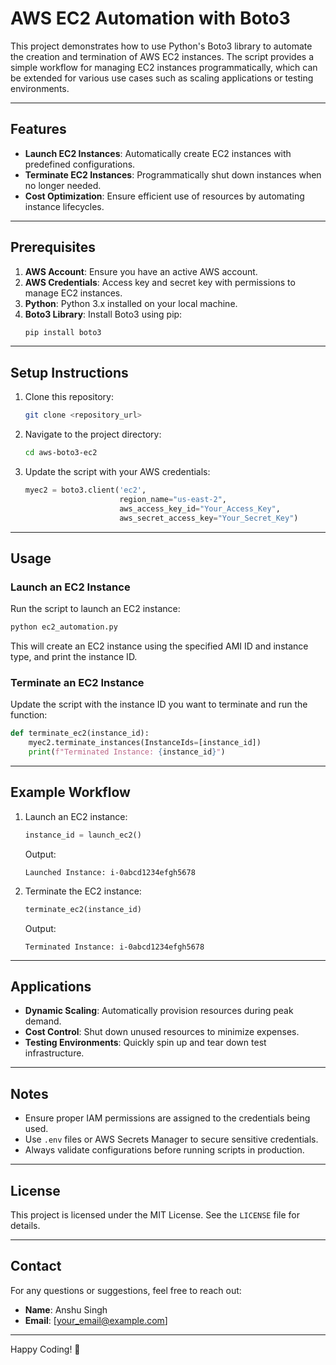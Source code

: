 # AWS EC2 Automation with Boto3

This project demonstrates how to use Python's Boto3 library to automate the creation and termination of AWS EC2 instances. The script provides a simple workflow for managing EC2 instances programmatically, which can be extended for various use cases such as scaling applications or testing environments.

---

## Features

- **Launch EC2 Instances**: Automatically create EC2 instances with predefined configurations.
- **Terminate EC2 Instances**: Programmatically shut down instances when no longer needed.
- **Cost Optimization**: Ensure efficient use of resources by automating instance lifecycles.

---

## Prerequisites

1. **AWS Account**: Ensure you have an active AWS account.
2. **AWS Credentials**: Access key and secret key with permissions to manage EC2 instances.
3. **Python**: Python 3.x installed on your local machine.
4. **Boto3 Library**: Install Boto3 using pip:
   ```bash
   pip install boto3
   ```

---

## Setup Instructions

1. Clone this repository:
   ```bash
   git clone <repository_url>
   ```
2. Navigate to the project directory:
   ```bash
   cd aws-boto3-ec2
   ```
3. Update the script with your AWS credentials:
   ```python
   myec2 = boto3.client('ec2',
                        region_name="us-east-2",
                        aws_access_key_id="Your_Access_Key",
                        aws_secret_access_key="Your_Secret_Key")
   ```

---

## Usage

### Launch an EC2 Instance
Run the script to launch an EC2 instance:
```bash
python ec2_automation.py
```
This will create an EC2 instance using the specified AMI ID and instance type, and print the instance ID.

### Terminate an EC2 Instance
Update the script with the instance ID you want to terminate and run the function:
```python
def terminate_ec2(instance_id):
    myec2.terminate_instances(InstanceIds=[instance_id])
    print(f"Terminated Instance: {instance_id}")
```

---

## Example Workflow

1. Launch an EC2 instance:
   ```python
   instance_id = launch_ec2()
   ```
   Output:
   ```
   Launched Instance: i-0abcd1234efgh5678
   ```

2. Terminate the EC2 instance:
   ```python
   terminate_ec2(instance_id)
   ```
   Output:
   ```
   Terminated Instance: i-0abcd1234efgh5678
   ```

---

## Applications

- **Dynamic Scaling**: Automatically provision resources during peak demand.
- **Cost Control**: Shut down unused resources to minimize expenses.
- **Testing Environments**: Quickly spin up and tear down test infrastructure.

---

## Notes

- Ensure proper IAM permissions are assigned to the credentials being used.
- Use `.env` files or AWS Secrets Manager to secure sensitive credentials.
- Always validate configurations before running scripts in production.

---

## License
This project is licensed under the MIT License. See the `LICENSE` file for details.

---

## Contact
For any questions or suggestions, feel free to reach out:
- **Name**: Anshu Singh
- **Email**: [your_email@example.com]

---

Happy Coding! 🚀
